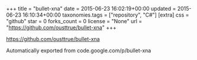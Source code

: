 +++
title = "bullet-xna"
date = 2015-06-23 16:02:19+00:00
updated = 2015-06-23 16:10:34+00:00
taxonomies.tags = ["repository", "C#"]
[extra]
css = "github"
star = 0
forks_count = 0
license = "None"
url = "https://github.com/ousttrue/bullet-xna"
+++

<https://github.com/ousttrue/bullet-xna>

Automatically exported from code.google.com/p/bullet-xna
